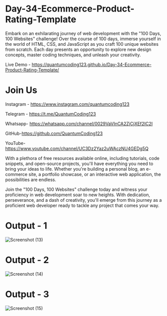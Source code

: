 # Day-34-Ecommerce-Product-Rating-Template

Embark on an exhilarating journey of web development with the "100 Days, 100 Websites" challenge! Over the course of 100 days, immerse yourself in the world of HTML, CSS, and JavaScript as you craft 100 unique websites from scratch. Each day presents an opportunity to explore new design concepts, master coding techniques, and unleash your creativity.

Live Demo - https://quantumcoding123.github.io/Day-34-Ecommerce-Product-Rating-Template/

# Join Us

Instagram - https://www.instagram.com/quantumcoding123

Telegram - https://t.me/QuantumCoding123

Whatsapp- https://whatsapp.com/channel/0029VaVInCA2ZjCjXEf2IC2I

GitHub-https://github.com/QuantumCoding123

YouTube-https://www.youtube.com/channel/UC3Dz2Yaz2uWAczNU4GEDg5Q

With a plethora of free resources available online, including tutorials, code snippets, and open-source projects, you'll have everything you need to bring your ideas to life. Whether you're building a personal blog, an e-commerce site, a portfolio showcase, or an interactive web application, the possibilities are endless.

Join the "100 Days, 100 Websites" challenge today and witness your proficiency in web development soar to new heights. With dedication, perseverance, and a dash of creativity, you'll emerge from this journey as a proficient web developer ready to tackle any project that comes your way.

# Output - 1

 ![Screenshot (13)](https://github.com/QuantumCoding123/Day-34-Ecommerce-Product-Rating-Template/assets/166281221/c4324787-475a-40c5-828f-fdbf39d4c72f)


# Output - 2

![Screenshot (14)](https://github.com/QuantumCoding123/Day-34-Ecommerce-Product-Rating-Template/assets/166281221/62f776ca-7f5c-461c-be21-0e2ca0d7e342)


# Output - 3

![Screenshot (15)](https://github.com/QuantumCoding123/Day-34-Ecommerce-Product-Rating-Template/assets/166281221/d8703364-6cbc-4761-81d4-07e25bb77f76)




